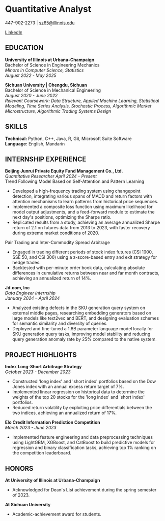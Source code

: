 # Quantitative Analyst

447-902-2273 | sz65@illinois.edu

[LinkedIn](https://www.linkedin.com/in/shumeng-zhang-a54292204)

## EDUCATION

**University of Illinois at Urbana-Champaign**  
Bachelor of Science in Engineering Mechanics  
*Minors in Computer Science, Statistics*  
*August 2022 - May 2025*

**Sichuan University | Chengdu, Sichuan**  
Bachelor of Science in Mechanical Engineering  
*August 2020 - June 2022*  
*Relevant Coursework: Data Structure, Applied Machine Learning, Statistical Modeling, Time Series Analysis, Stochastic Process, Algorithmic Market Microstructure, Algorithmic Trading Systems Design*

## SKILLS

**Technical:** Python, C++, Java, R, Git, Microsoft Suite Software  
**Language:** English, Mandarin

## INTERNSHIP EXPERIENCE

**Beijing Junrui Private Equity Fund Management Co., Ltd.**  
*Quantitative Researcher* 
*April 2024 – Present*  
Trend Following Model Based on Self-Attention and Pattern Learning

- Developed a high-frequency trading system using changepoint detection, integrating various spans of MACD and return factors with attention mechanisms to learn patterns from historical price sequences.
- Implemented a composite loss function using maximum likelihood for model output adjustments, and a feed-forward module to estimate the next day's positions, optimizing the Sharpe ratio.
- Replicated results from a study, achieving an average annualized Sharpe return of 2.1 on futures data from 2013 to 2023, with faster recovery during extreme market conditions of 2020.

Pair Trading and Inter-Commodity Spread Arbitrage

- Engaged in trading different periods of stock index futures (CSI 1000, SSE 50, and CSI 300) using a z-score-based entry and exit strategy for hedge trades.
- Backtested with per-minute order book data, calculating absolute differences in cumulative returns between near and far month contracts, achieving an annualized return of 14%.

**Jd.com, Inc**  
*Data Engineer Internship*  
*January 2024 – April 2024*

- Analyzed existing defects in the SKU generation query system on external middle pages, researching embedding generators based on large models like text2vec and BERT, and designing evaluation schemes for semantic similarity and diversity of queries.
- Deployed and fine-tuned a 1.8B parameter language model locally for SKU generation query tasks, improving model stability and reducing query generation anomaly rate by 25% compared to the native system.

## PROJECT HIGHLIGHTS

**Index Long-Short Arbitrage Strategy**  
*October 2023 - December 2023*
- Constructed 'long index' and 'short index' portfolios based on the Dow Jones index with an annual excess return target of 7%.
- Implemented linear regression on historical data to determine the weights of the top 20 stocks for the 'long index' and 'short index' portfolios.
- Reduced return volatility by exploiting price differentials between the two indices, achieving an annualized return of 17%.

**Elo Credit Information Prediction Competition**  
*March 2023 - June 2023*
- Implemented feature engineering and data preprocessing techniques using LightGBM, XGBoost, and CatBoost to build predictive models for regression and binary classification tasks, achieving top 1% ranking on the competition leaderboard.

## HONORS
**At University of Illinois at Urbana-Champaign**
- Acknowledged for Dean's List achievement during the spring semester of 2023.

**At Sichuan University**
- Academic-achievement award for students.
